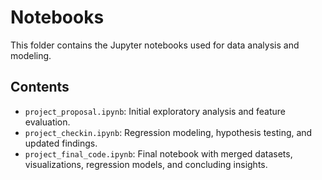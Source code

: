 # Notebooks

This folder contains the Jupyter notebooks used for data analysis and modeling.

## Contents
- `project_proposal.ipynb`: Initial exploratory analysis and feature evaluation.
- `project_checkin.ipynb`: Regression modeling, hypothesis testing, and updated findings.
- `project_final_code.ipynb`: Final notebook with merged datasets, visualizations, regression models, and concluding insights.
